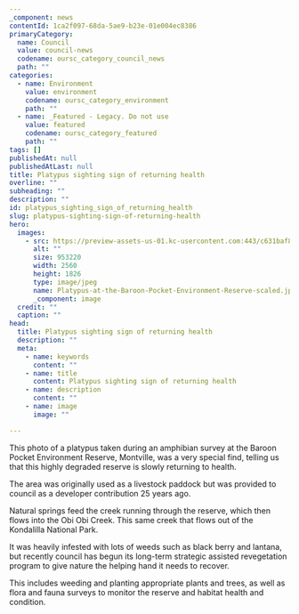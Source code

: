 ```yaml
---
_component: news
contentId: 1ca2f097-68da-5ae9-b23e-01e004ec8386
primaryCategory:
  name: Council
  value: council-news
  codename: oursc_category_council_news
  path: ""
categories:
  - name: Environment
    value: environment
    codename: oursc_category_environment
    path: ""
  - name: _Featured - Legacy. Do not use
    value: featured
    codename: oursc_category_featured
    path: ""
tags: []
publishedAt: null
publishedAtLast: null
title: Platypus sighting sign of returning health
overline: ""
subheading: ""
description: ""
id: platypus_sighting_sign_of_returning_health
slug: platypus-sighting-sign-of-returning-health
hero:
  images:
    - src: https://preview-assets-us-01.kc-usercontent.com:443/c631baf8-1b46-001f-580c-d0001b68b4a8/6ebdc5af-b462-4f46-a492-3e12dfbb4707/Platypus-at-the-Baroon-Pocket-Environment-Reserve-scaled.jpg
      alt: ""
      size: 953220
      width: 2560
      height: 1826
      type: image/jpeg
      name: Platypus-at-the-Baroon-Pocket-Environment-Reserve-scaled.jpg
      _component: image
  credit: ""
  caption: ""
head:
  title: Platypus sighting sign of returning health
  description: ""
  meta:
    - name: keywords
      content: ""
    - name: title
      content: Platypus sighting sign of returning health
    - name: description
      content: ""
    - name: image
      image: ""

---
```

This photo of a platypus taken during an amphibian survey at the Baroon Pocket Environment Reserve, Montville, was a very special find, telling us that this highly degraded reserve is slowly returning to health.

The area was originally used as a livestock paddock but was provided to council as a developer contribution 25 years ago.

Natural springs feed the creek running through the reserve, which then flows into the Obi Obi Creek. This same creek that flows out of the Kondalilla National Park.

It was heavily infested with lots of weeds such as black berry and lantana, but recently council has begun its long-term strategic assisted revegetation program to give nature the helping hand it needs to recover.

This includes weeding and planting appropriate plants and trees, as well as flora and fauna surveys to monitor the reserve and habitat health and condition.
